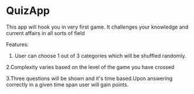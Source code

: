 # QuizApp


This app will hook you in very first game.
It challenges your knowledge and current affairs in all sorts of field

Features:

  1. User can choose 1 out of 3 categories which will be shuffled randomly.

  2.Complexity varies based on the level of the game you have crossed

  3.Three questions will be shown and it's time based.Upon answering correctly in a given time span user will gain points.
